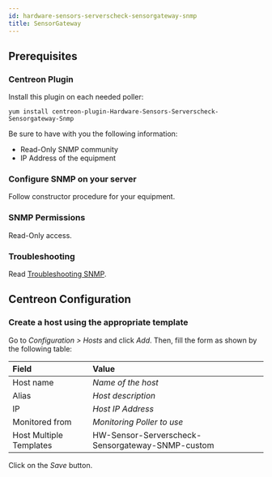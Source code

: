 ```yaml
---
id: hardware-sensors-serverscheck-sensorgateway-snmp
title: SensorGateway
---
```


## Prerequisites

### Centreon Plugin

Install this plugin on each needed poller:

``` shell
yum install centreon-plugin-Hardware-Sensors-Serverscheck-Sensorgateway-Snmp
```

Be sure to have with you the following information:

  - Read-Only SNMP community
  - IP Address of the equipment

### Configure SNMP on your server

Follow constructor procedure for your equipment.

### SNMP Permissions

Read-Only access.

### Troubleshooting

Read [Troubleshooting
SNMP](../getting-started/how-to-guides/troubleshooting-plugins/#snmpv3-options-mapping).

## Centreon Configuration

### Create a host using the appropriate template

Go to *Configuration \> Hosts* and click *Add*. Then, fill the form as shown by
the following table:

| Field                                | Value                                            |
| :----------------------------------- | :----------------------------------------------- |
| Host name                            | *Name of the host*                               |
| Alias                                | *Host description*                               |
| IP                                   | *Host IP Address*                                |
| Monitored from                       | *Monitoring Poller to use*                       |
| Host Multiple Templates              | HW-Sensor-Serverscheck-Sensorgateway-SNMP-custom |

Click on the *Save* button.
